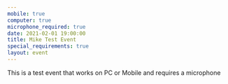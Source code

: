 ```yaml
---
mobile: true
computer: true
microphone_required: true
date: 2021-02-01 19:00:00
title: Mike Test Event
special_requirements: true
layout: event
---
```

This is a test event that works on PC or Mobile and requires a microphone
